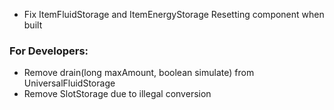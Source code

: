 - Fix ItemFluidStorage and ItemEnergyStorage Resetting component when built

### For Developers:
- Remove drain(long maxAmount, boolean simulate) from UniversalFluidStorage
- Remove SlotStorage<T> due to illegal conversion